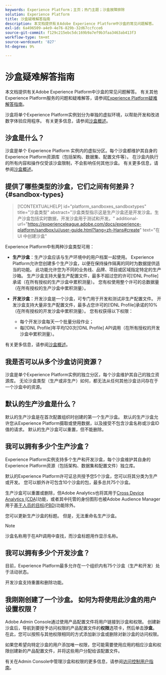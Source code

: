 ```yaml
---
keywords: Experience Platform；主页；热门主题；沙盒故障排除
solution: Experience Platform
title: 沙盒疑难解答指南
description: 本文档提供有关Adobe Experience Platform中沙盒的常见问题解答。
exl-id: 6a496509-a4e9-4e76-829b-32d67ccfcce6
source-git-commit: f129c215ebc5dc169b9a7ef9b3faa3463ab413f3
workflow-type: tm+mt
source-wordcount: '827'
ht-degree: 9%

---
```


# 沙盒疑难解答指南

本文档提供有关Adobe Experience Platform中沙盒的常见问题解答。 有关其他Experience Platform服务的问题和疑难解答，请参阅[Experience Platform疑难解答指南](../landing/troubleshooting.md)。

沙盒将单个Experience Platform实例划分为单独的虚拟环境，以帮助开发和改进数字体验应用程序。 有关更多信息，请参阅[沙盒概述](home.md)。

## 沙盒是什么？

沙盒是单个 Experience Platform 实例内的虚拟分区。每个沙盒都维护其自身的Experience Platform资源库（包括架构、数据集、配置文件等）。 在沙盒内执行的所有内容和操作仅受该沙盒限制，不会影响任何其他沙盒。 有关更多信息，请参阅[沙盒概述](home.md)。

## 提供了哪些类型的沙盒，它们之间有何差异？ {#sandbox-types}

>[!CONTEXTUALHELP]
>id="platform_sandboxes_sandboxtypes"
>title="沙盒类型"
>abstract="沙盒类型指示这是生产沙盒还是开发沙盒。生产沙盒包括实时数据，开发沙盒用于测试和开发。"
>additional-url="https://experienceleague.adobe.com/docs/experience-platform/sandbox/ui/user-guide.html?lang=zh-Hans#create" text="在 UI 中创建沙盒"

Experience Platform中有两种沙盒类型可用：

* **生产沙盒**：生产沙盒应该与生产环境中的用户档案一起使用。 Experience Platform允许您创建多个生产沙盒，以便在保持操作隔离的同时为数据提供适当的功能。 此功能允许您为不同的业务线、品牌、项目或区域指定特定的生产沙箱。 生产沙盒支持大量生产配置文件，最多不超过您的许可[!DNL Profile]承诺（在所有授权的生产沙盒中累积测量）。 您有权使用整个许可的总数据量（在所有授权的生产沙盒中累积测量）。

* **开发沙盒**：开发沙盒是一个沙盒，可专门用于开发和测试非生产配置文件。 开发沙盒支持大量非生产配置文件，最多占您许可的[!DNL Profile]承诺的10%（在所有授权的开发沙盒中累积测量）。 您有权获得以下权限：
   * 每个开发沙盒每天一个批量分段作业；
   * 每[!DNL Profile]年平均120次[!DNL Profile] API调用（在所有授权的开发沙盒中累积测量）。

有关更多信息，请参阅[沙盒概述](./home.md)。

## 我是否可以从多个沙盒访问资源？

沙盒是单个Experience Platform实例的独立分区，每个沙盒维护其自己的独立资源库。 无论沙盒类型（生产或非生产）如何，都无法从任何其他沙盒访问存在于一个沙盒中的资源。

## 默认的生产沙盒是什么？

默认的生产沙盒是在首次配置组织时创建的第一个生产沙盒。 默认的生产沙盒允许您从Experience Platform摄取或使用数据，以及接受不包含沙盒名称或沙盒ID值的请求。 默认的生产沙盒可以重置，但不能删除。

## 我可以拥有多少个生产沙盒？

Experience Platform实例支持多个生产和开发沙盒，每个沙盒维护其自身的Experience Platform资源（包括架构、数据集和配置文件）独立库。

默认的Experience Platform许可证总共授予您5个沙盒，您可以将其分类为生产或开发。 您可以额外许可包含10个沙盒的包，最多总共75个沙盒。

生产沙盒可以重置或删除，但Adobe Analytics也将其用于[Cross Device Analytics (CDA)](https://experienceleague.adobe.com/docs/analytics/components/cda/overview.html?lang=zh-Hans)功能，或者其中托管的身份图形也被Adobe Audience Manager用于[基于人员的目标(PBD)](https://experienceleague.adobe.com/docs/audience-manager/user-guide/features/destinations/people-based/people-based-destinations-overview.html?lang=zh-Hans)功能除外。

您可以更新生产沙盒的标题。 但是，无法重命名生产沙盒。

>[!NOTE]
>
>沙盒名称用于在API调用中查找，而沙盒标题用作显示名称。

## 我可以拥有多少个开发沙盒？

目前，Experience Platform最多允许在一个组织内有75个沙盒（生产和开发）处于活动状态。

开发沙盒支持重置和删除功能。

## 我刚刚创建了一个沙盒。 如何为将使用此沙盒的用户设置权限？

Adobe Admin Console通过使用产品配置文件将用户链接到沙盒和权限。 创建新沙盒后，导航到要授予访问权限的产品配置文件的&#x200B;**权限**&#x200B;选项卡，然后单击&#x200B;**沙盒**。 在此，您可以按照与其他权限相同的方式添加新沙盒或删除对新沙盒的访问权限。

如果您希望向特定沙盒的用户添加唯一权限，您可能需要使用应用的相应沙盒和权限创建新的产品配置文件，并将这些用户分配给该配置文件。

有关在Admin Console中管理沙盒和权限的更多信息，请参阅[访问控制用户指南](../access-control/ui/overview.md)。
